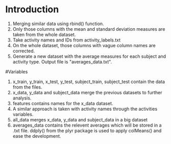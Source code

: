 # Introduction

1. Merging similar data using rbind() function.
2. Only those columns with the mean and standard deviation measures are taken from the whole dataset.
3. Take activity names and IDs from activity_labels.txt
4. On the whole dataset, those columns with vague column names are corrected.
5. Generate a new dataset with the average measures for each subject and activity type. Output file is "averages_data.txt".

#Variables

1. x_train, y_train, x_test, y_test, subject_train, subject_test contain the data from the files.
2. x_data, y_data and subject_data merge the previous datasets to further analysis.
3. features contains names for the x_data dataset.
4. A similar approach is taken with activity names through the activities variables.
5. all_data merges x_data, y_data and subject_data in a big dataset
6. averages_data contains the relevent averages which will be stored in a .txt file. ddply() from the plyr package is used to apply colMeans() and ease the development.
